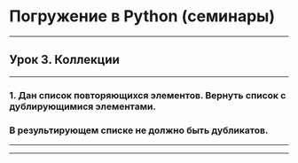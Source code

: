 # Погружение в Python (семинары)
___
## Урок 3. Коллекции
___
### 1. Дан список повторяющихся элементов. Вернуть список с дублирующимися элементами. 
### В результирующем списке не должно быть дубликатов.


___
___